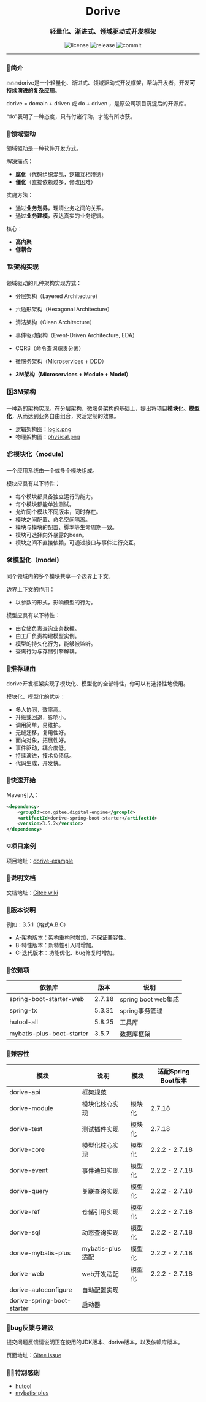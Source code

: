<h1 align="center">Dorive</h1>
<h3 align="center">轻量化、渐进式、领域驱动式开发框架</h3>
<p align="center">
  <img src="https://img.shields.io/github/license/chentaoah/dorive" alt="license">
  <img src="https://img.shields.io/github/v/release/chentaoah/dorive?display_name=tag&include_prereleases" alt="release">
  <img src="https://img.shields.io/github/commit-activity/y/chentaoah/dorive" alt="commit">
</p>
<hr/>

###  🎁简介

🔥🔥🔥dorive是一个轻量化、渐进式、领域驱动式开发框架，帮助开发者，开发**可持续演进的复杂应用**。 

dorive = domain + driven 或 do + driven ，是原公司项目沉淀后的开源库。

“do”表明了一种态度，只有付诸行动，才能有所收获。

### 🧱领域驱动

领域驱动是一种软件开发方式。

解决痛点：

- **腐化**（代码组织混乱，逻辑互相渗透）
- **僵化**（直接依赖过多，修改困难）

实施方法：

- 通过**业务划界**，理清业务之间的关系。
- 通过**业务建模**，表达真实的业务逻辑。

核心：

- **高内聚**
- **低耦合**

### 🏗️架构实现

领域驱动的几种架构实现方式：

- 分层架构（Layered Architecture）
- 六边形架构（Hexagonal Architecture）
- 清洁架构（Clean Architecture）
- 事件驱动架构（Event-Driven Architecture, EDA）
- CQRS（命令查询职责分离）
- 微服务架构（Microservices + DDD）

- **3M架构（Microservices + Module + Model）**

### 3️⃣3M架构

一种新的架构实现。在分层架构、微服务架构的基础上，提出将项目**模块化、模型化**，从而达到业务自由组合，灵活定制的效果。

- 逻辑架构图：[logic.png](https://gitee.com/digital-engine/dorive/blob/3.5.2/doc/img/logic.png)
- 物理架构图：[physical.png](https://gitee.com/digital-engine/dorive/blob/3.5.2/doc/img/physical.png)

### 📦模块化（module)

一个应用系统由一个或多个模块组成。

模块应具有以下特性：

- 每个模块都具备独立运行的能力。
- 每个模块都能单独测试。
- 允许同个模块不同版本，同时存在。
- 模块之间配置、命名空间隔离。
- 模块与模块的配置、脚本等生命周期一致。
- 模块可选择向外暴露的bean。
- 模块之间不直接依赖，可通过接口与事件进行交互。

### 🛠️模型化（model)

同个领域内的多个模块共享一个边界上下文。

边界上下文的作用：

- 以参数的形式，影响模型的行为。

模型应具有以下特性：

- 由仓储负责查询业务数据。
- 由工厂负责构建模型实例。
- 模型的持久化行为，能够被监听。
- 查询行为与存储引擎解耦。

###  💯推荐理由

dorive开发框架实现了模块化、模型化的全部特性，你可以有选择性地使用。

模块化、模型化的优势：

- 多人协同，效率高。
- 升级或回退，影响小。
- 调用简单，易维护。
- 无缝迁移，复用性好。
- 面向对象，拓展性好。
- 事件驱动，耦合度低。
- 持续演进，技术负债低。
- 代码生成，开发快。

### 🚅快速开始

Maven引入：

```xml
<dependency>
    <groupId>com.gitee.digital-engine</groupId>
    <artifactId>dorive-spring-boot-starter</artifactId>
    <version>3.5.2</version>
</dependency>
```

### 💡项目案例

项目地址：[dorive-example](https://gitee.com/digital-engine/dorive-example)

### 📝说明文档

文档地址：[Gitee wiki](https://gitee.com/digital-engine/dorive/wikis/pages)

### 🌿版本说明

例如：3.5.1（格式A.B.C）

- A-架构版本：架构重构时增加，不保证兼容性。
- B-特性版本：新特性引入时增加。
- C-迭代版本：功能优化、bug修复时增加。

### 💬依赖项

| 依赖库                    | 版本   | 说明                |
| ------------------------- | ------ | ------------------- |
| spring-boot-starter-web   | 2.7.18 | spring boot web集成 |
| spring-tx                 | 5.3.31 | spring事务管理      |
| hutool-all                | 5.8.25 | 工具库              |
| mybatis-plus-boot-starter | 3.5.7  | 数据库框架          |

### 🤝兼容性

| 模块                       | 说明             | 模块   | 适配Spring Boot版本 |
| -------------------------- | ---------------- | ------ | ------------------- |
| dorive-api                 | 框架规范         |        |                     |
| dorive-module              | 模块化核心实现   | 模块化 | 2.7.18              |
| dorive-test                | 测试插件实现     | 模块化 | 2.7.18              |
| dorive-core                | 模型化核心实现   | 模型化 | 2.2.2 - 2.7.18      |
| dorive-event               | 事件通知实现     | 模型化 | 2.2.2 - 2.7.18      |
| dorive-query               | 关联查询实现     | 模型化 | 2.2.2 - 2.7.18      |
| dorive-ref                 | 仓储引用实现     | 模型化 | 2.2.2 - 2.7.18      |
| dorive-sql                 | 动态查询实现     | 模型化 | 2.2.2 - 2.7.18      |
| dorive-mybatis-plus        | mybatis-plus适配 | 模型化 | 2.2.2 - 2.7.18      |
| dorive-web                 | web开发适配      | 模型化 | 2.2.2 - 2.7.18      |
| dorive-autoconfigure       | 自动配置实现     |        |                     |
| dorive-spring-boot-starter | 启动器           |        |                     |

### 🐞bug反馈与建议

提交问题反馈请说明正在使用的JDK版本、dorive版本，以及依赖库版本。

页面地址：[Gitee issue](https://gitee.com/digital-engine/dorive/issues)

### 🙏🏻特别感谢

- [hutool](https://gitee.com/dromara/hutool/tree/v5-master/)
- [mybatis-plus](https://gitee.com/baomidou/mybatis-plus/tree/master/)



